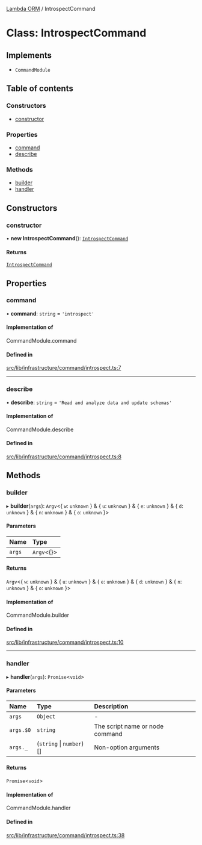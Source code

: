 [Lambda ORM](../README.md) / IntrospectCommand

# Class: IntrospectCommand

## Implements

- `CommandModule`

## Table of contents

### Constructors

- [constructor](IntrospectCommand.md#constructor)

### Properties

- [command](IntrospectCommand.md#command)
- [describe](IntrospectCommand.md#describe)

### Methods

- [builder](IntrospectCommand.md#builder)
- [handler](IntrospectCommand.md#handler)

## Constructors

### constructor

• **new IntrospectCommand**(): [`IntrospectCommand`](IntrospectCommand.md)

#### Returns

[`IntrospectCommand`](IntrospectCommand.md)

## Properties

### command

• **command**: `string` = `'introspect'`

#### Implementation of

CommandModule.command

#### Defined in

[src/lib/infrastructure/command/introspect.ts:7](https://github.com/lambda-orm/lambdaorm-cli/blob/ca83dd99f165547336eb3779eaf3a4a39fa62ea6/src/lib/infrastructure/command/introspect.ts#L7)

___

### describe

• **describe**: `string` = `'Read and analyze data and update schemas'`

#### Implementation of

CommandModule.describe

#### Defined in

[src/lib/infrastructure/command/introspect.ts:8](https://github.com/lambda-orm/lambdaorm-cli/blob/ca83dd99f165547336eb3779eaf3a4a39fa62ea6/src/lib/infrastructure/command/introspect.ts#L8)

## Methods

### builder

▸ **builder**(`args`): `Argv`\<\{ `w`: `unknown`  } & \{ `u`: `unknown`  } & \{ `e`: `unknown`  } & \{ `d`: `unknown`  } & \{ `n`: `unknown`  } & \{ `o`: `unknown`  }\>

#### Parameters

| Name | Type |
| :------ | :------ |
| `args` | `Argv`\<{}\> |

#### Returns

`Argv`\<\{ `w`: `unknown`  } & \{ `u`: `unknown`  } & \{ `e`: `unknown`  } & \{ `d`: `unknown`  } & \{ `n`: `unknown`  } & \{ `o`: `unknown`  }\>

#### Implementation of

CommandModule.builder

#### Defined in

[src/lib/infrastructure/command/introspect.ts:10](https://github.com/lambda-orm/lambdaorm-cli/blob/ca83dd99f165547336eb3779eaf3a4a39fa62ea6/src/lib/infrastructure/command/introspect.ts#L10)

___

### handler

▸ **handler**(`args`): `Promise`\<`void`\>

#### Parameters

| Name | Type | Description |
| :------ | :------ | :------ |
| `args` | `Object` | - |
| `args.$0` | `string` | The script name or node command |
| `args._` | (`string` \| `number`)[] | Non-option arguments |

#### Returns

`Promise`\<`void`\>

#### Implementation of

CommandModule.handler

#### Defined in

[src/lib/infrastructure/command/introspect.ts:38](https://github.com/lambda-orm/lambdaorm-cli/blob/ca83dd99f165547336eb3779eaf3a4a39fa62ea6/src/lib/infrastructure/command/introspect.ts#L38)

